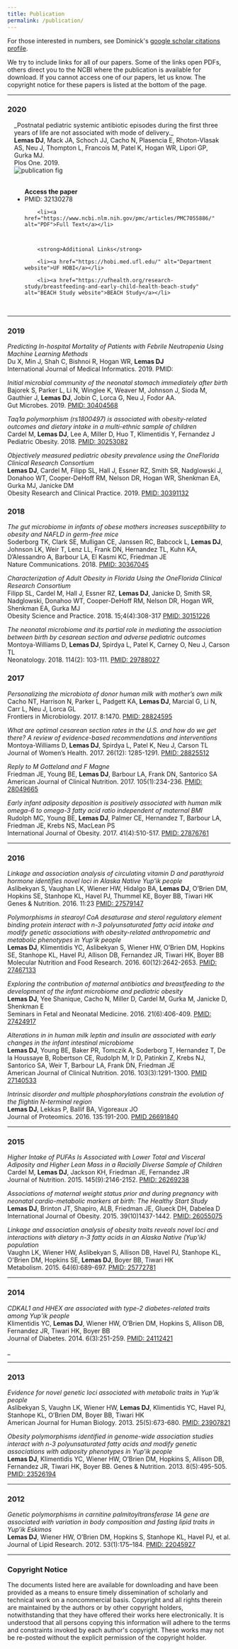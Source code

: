 ```yaml
---
title: Publication
permalink: /publication/
---
```


For those interested in numbers, see Dominick's [google scholar citations profile](https://scholar.google.com/citations?user=gxXbEZgAAAAJ&hl=en).

We try to include links for all of our papers. Some of the links open PDFs, others direct you to the NCBI where the publication is available for download. If you cannot access one of our papers, let us know. The copyright notice for these papers is listed at the bottom of the page.

<hr>

### 2020

<div class="row" style="padding-top: 60px; padding-left: 15px; padding-right: 15px; margin-top: -60px;" id="">
<div class="tip" markdown="1">_Postnatal  pediatric  systemic  antibiotic  episodes  during  the  first three years of life are not associated with mode of delivery._<br><strong>Lemas DJ</strong>, Mack JA, Schoch JJ, Cacho N, Plasencia E, Rhoton-Vlasak AS, Neu J, Thompton L, Francois M, Patel K, Hogan WR, Lipori GP, Gurka MJ.<br>Plos One. 2019.
</div>
<div class="col-sm-6">
    <img class="img-responsive" src="/images/publications/postnatal_19.PNG" alt="publication fig" style="max-height: 250px;">
</div>
<ul class="col-sm-6">
        <br>
        <strong>Access the paper</strong>
        <li>PMID: 32130278<a href="https://www.ncbi.nlm.nih.gov/pubmed/32130278" alt="pubmed link: "> </a></li>
        
        <li><a href="https://www.ncbi.nlm.nih.gov/pmc/articles/PMC7055886/" alt="PDF">Full Text</a></li>
        
        
        
        <strong>Additional Links</strong>
        
        <li><a href="https://hobi.med.ufl.edu/" alt="Department website">UF HOBI</a></li>

        <li><a href="https://ufhealth.org/research-study/breastfeeding-and-early-child-health-beach-study" alt="BEACH Study website">BEACH Study</a></li>
        
</ul>
</div>
<br>
<hr>

### 2019

_Predicting In-hospital Mortality of Patients with Febrile Neutropenia Using Machine Learning Methods_<br>
Du X, Min J, Shah C, Bishnoi R, Hogan WR, **Lemas DJ**<br>
International Journal of Medical Informatics. 2019. PMID:

_Initial microbial community of the neonatal stomach immediately after birth_<br>
Bajorek S, Parker L, Li N, Winglee K, Weaver M, Johnson J, Sioda M, Gauthier J, **Lemas DJ**, Jobin C, Lorca G, Neu J, Fodor AA.<br>
Gut Microbes. 2019. [PMID: 30404568](https://www.ncbi.nlm.nih.gov/pubmed/30404568)

_Taq1a polymorphism (rs1800497) is associated with obesity-related outcomes and dietary intake in a multi-ethnic sample of children_<br>
Cardel M, **Lemas DJ**, Lee A, Miller D, Huo T, Klimentidis Y, Fernandez J<br>
Pediatric Obesity. 2018. [PMID: 30253082](https://www.ncbi.nlm.nih.gov/pubmed/30253082)

_Objectively measured pediatric obesity prevalence using the OneFlorida Clinical Research Consortium_<br>
**Lemas DJ**, Cardel M, Filipp SL, Hall J, Essner RZ, Smith SR, Nadglowski J, Donahoo WT, Cooper-DeHoff RM, Nelson DR, Hogan WR, Shenkman EA, Gurka MJ, Janicke DM <br>
Obesity Research and Clinical Practice. 2019. [PMID: 30391132](https://www.ncbi.nlm.nih.gov/pubmed/30391132)

### 2018

_The gut microbiome in infants of obese mothers increases susceptibility to obesity and NAFLD in germ-free mice_<br>
Soderborg TK, Clark SE, Mulligan CE, Janssen RC, Babcock L, **Lemas DJ**, Johnson LK, Weir T, Lenz LL, Frank DN, Hernandez TL, Kuhn KA, D’Alessandro A, Barbour LA, El Kasmi KC, Friedman JE <br>
Nature Communications. 2018. [PMID: 30367045](https://www.ncbi.nlm.nih.gov/pubmed/30367045)

_Characterization of Adult Obesity in Florida Using the OneFlorida Clinical Research Consortium_<br>
Filipp SL, Cardel M, Hall J, Essner RZ, **Lemas DJ**, Janicke D, Smith SR, Nadglowski, Donahoo WT, Cooper-DeHoff RM, Nelson DR, Hogan WR, Shenkman EA, Gurka MJ <br>
Obesity Science and Practice. 2018. 15;4(4):308-317 [PMID: 30151226](https://www.ncbi.nlm.nih.gov/pubmed/30151226)

_The neonatal microbiome and its partial role in mediating the association between birth by cesarean section and adverse pediatric outcomes_<br>
Montoya-Williams D, **Lemas DJ**, Spirdya L, Patel K, Carney O, Neu J, Carson TL <br>
Neonatology. 2018. 114(2): 103-111. [PMID: 29788027](https://www.ncbi.nlm.nih.gov/pubmed/29788027)

### 2017

_Personalizing the microbiota of donor human milk with mother’s own milk_<br>
Cacho NT, Harrison N, Parker L, Padgett KA, **Lemas DJ**, Marcial G, Li N, Carr L, Neu J, Lorca GL<br>
Frontiers in Microbiology. 2017. 8:1470. [PMID: 28824595](https://www.ncbi.nlm.nih.gov/pubmed/28824595)

_What are optimal cesarean section rates in the U.S. and how do we get there? A review of evidence-based recommendations and interventions_<br>
Montoya-Williams D, **Lemas DJ**, Spirdya L, Patel K, Neu J, Carson TL <br>
Journal of Women’s Health. 2017. 26(12): 1285-1291. [PMID: 28825512](https://www.ncbi.nlm.nih.gov/pubmed/28825512)

_Reply to M Gotteland and F Magne_<br>
Friedman JE, Young BE, **Lemas DJ**, Barbour LA, Frank DN, Santorico SA <br>
American Journal of Clinical Nutrition. 2017. 105(1):234-236. [PMID: 28049665](https://www.ncbi.nlm.nih.gov/pubmed/28049665)

_Early infant adiposity deposition is positively associated with human milk omega-6 to omega-3 fatty acid ratio independent of maternal BMI_<br>
Rudolph MC, Young BE, **Lemas DJ**, Palmer CE, Hernandez T, Barbour LA, Friedman JE, Krebs NS, MacLean PS <br>
International Journal of Obesity. 2017. 41(4):510-517. [PMID: 27876761](https://www.ncbi.nlm.nih.gov/pubmed/27876761)

<hr>

### 2016

_Linkage and association analysis of circulating vitamin D and parathyroid hormone identifies novel loci in Alaska Native Yup'ik people_ <br>
Aslibekyan S, Vaughan LK, Wiener HW, Hidalgo BA, **Lemas DJ**, O’Brien DM, Hopkins SE, Stanhope KL, Havel PJ, Thummel KE, Boyer BB, Tiwari HK <br>
Genes & Nutrition. 2016. 11:23 [PMID: 27579147](https://www.ncbi.nlm.nih.gov/pubmed/27579147)

_Polymorphisms in stearoyl CoA desaturase and sterol regulatory element binding protein interact with n-3 polyunsaturated fatty acid intake and modify genetic associations with obesity-related anthropometric and metabolic phenotypes in Yup’ik people_ <br>
**Lemas DJ**, Klimentidis YC, Aslibekyan  S, Wiener HW, O’Brien DM, Hopkins SE, Stanhope KL, Havel PJ, Allison DB, Fernandez JR, Tiwari HK, Boyer BB <br>
Molecular Nutrition and Food Research. 2016. 60(12):2642-2653. [PMID: 27467133](https://www.ncbi.nlm.nih.gov/pubmed/27467133)

_Exploring the contribution of maternal antibiotics and breastfeeding to the development of the infant microbiome and pediatric obesity_<br>
**Lemas DJ**, Yee Shanique, Cacho N, Miller D, Cardel M, Gurka M, Janicke D, Shenkman E <br>
Seminars in Fetal and Neonatal Medicine. 2016. 21(6):406-409. [PMID: 27424917](https://www.ncbi.nlm.nih.gov/pubmed/27424917)

_Alterations in in human milk leptin and insulin are associated with early changes in the infant intestinal microbiome_<br>
**Lemas DJ**, Young BE, Baker PR, Tomczik A, Soderborg T, Hernandez T, De la Houssaye B, Robertson CE, Rudolph M, Ir D, Patinkin Z, Krebs NJ, Santorico SA, Weir T, Barbour LA, Frank DN, Friedman JE <br>
American Journal of Clinical Nutrition. 2016. 103(3):1291-1300. [PMID 27140533](https://www.ncbi.nlm.nih.gov/pubmed/27140533)

_Intrinsic disorder and multiple phosphorylations constrain the evolution of the flightin N-terminal region_<br>
**Lemas DJ**, Lekkas P, Ballif BA, Vigoreaux JO <br>
Journal of Proteomics. 2016. 135:191-200. [PMID 26691840](https://www.ncbi.nlm.nih.gov/pubmed/26691840)

<hr>

### 2015
_Higher Intake of PUFAs Is Associated with Lower Total and Visceral Adiposity and Higher Lean Mass in a Racially Diverse Sample of Children_<br>
Cardel M, **Lemas DJ**, Jackson KH, Friedman JE, Fernandez JR <br>
Journal of Nutrition. 2015. 145(9):2146-2152. [PMID: 26269238](https://www.ncbi.nlm.nih.gov/pubmed/26269238)

_Associations of maternal weight status prior and during pregnancy with neonatal cardio-metabolic markers at birth: The Healthy Start Study_<br>
**Lemas DJ**, Brinton JT, Shapiro, ALB, Friedman JE, Glueck DH, Dabelea D <br>
International Journal of Obesity. 2015. 39(10)1437-1442. [PMID: 26055075](https://www.ncbi.nlm.nih.gov/pubmed/26055075)

_Linkage and association analysis of obesity traits reveals novel loci and interactions with dietary n-3 fatty acids in an Alaska Native (Yup'ik) population_<br>
Vaughn LK, Wiener HW, Aslibekyan S, Allison DB, Havel PJ, Stanhope KL, O'Brien DM, Hopkins SE, **Lemas DJ**, Boyer BB, Tiwari HK <br>
Metabolism. 2015. 64(6):689-697. [PMID: 25772781](https://www.ncbi.nlm.nih.gov/pubmed/25772781)


<hr>

### 2014

_CDKAL1 and HHEX are associated with type-2 diabetes-related traits among Yup'ik people_<br>
Klimentidis YC, **Lemas DJ**, Wiener HW, O’Brien DM, Hopkins S, Allison DB, Fernandez JR,  Tiwari HK, Boyer BB <br>
Journal of Diabetes. 2014. 6(3):251-259. [PMID: 24112421](https://www.ncbi.nlm.nih.gov/pubmed/24112421)

_
<hr>

### 2013

_Evidence for novel genetic loci associated with metabolic traits in Yup’ik people_<br>
Aslibekyan S, Vaughn LK, Wiener HW, **Lemas DJ**, Klimentidis YC, Havel PJ, Stanhope KL, O’Brien DM, Boyer BB, Tiwari HK <br>
American Journal for Human Biology.  2013. 25(5):673-680. [PMID: 23907821](https://www.ncbi.nlm.nih.gov/pubmed/23907821)

_Obesity polymorphisms identified in genome-wide association studies interact with n-3 polyunsaturated fatty acids and modify genetic associations with adiposity phenotypes in Yup’ik people_<br>
**Lemas DJ**, Klimentidis YC, Wiener HW, O’Brien DM, Hopkins S, Allison DB, Fernandez JR,  Tiwari HK, Boyer BB.
Genes & Nutrition. 2013. 8(5):495-505. [PMID: 23526194](https://www.ncbi.nlm.nih.gov/pubmed/23526194)
<hr>

### 2012

_Genetic polymorphisms in carnitine palmitoyltransferase 1A gene are associated with variation in body composition and fasting lipid traits in Yup’ik Eskimos_<br>
**Lemas DJ**, Wiener HW, O’Brien DM, Hopkins S, Stanhope KL, Havel PJ, et al. <br>
Journal of Lipid Research. 2012. 53(1):175–184. [PMID: 22045927](https://www.ncbi.nlm.nih.gov/pubmed/22045927)


<hr>

### Copyright Notice

The documents listed here are available for downloading and have been provided as a means to ensure timely dissemination of scholarly and technical work on a noncommercial basis. Copyright and all rights therein are maintained by the authors or by other copyright holders, notwithstanding that they have offered their works here electronically. It is understood that all persons copying this information will adhere to the terms and constraints invoked by each author's copyright. These works may not be re-posted without the explicit permission of the copyright holder.
